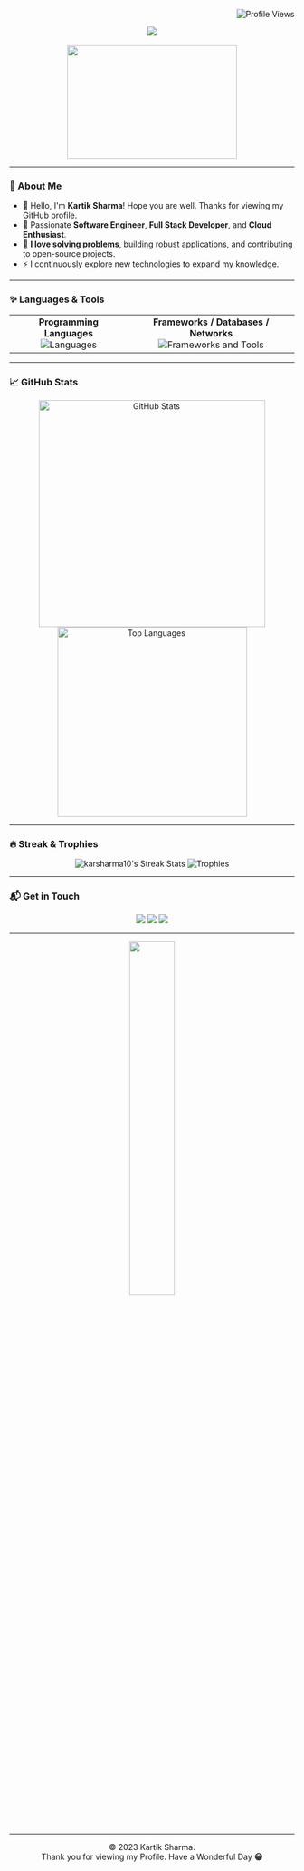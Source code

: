 <!-- 
    Example README.md for "Kartik Sharma"
    Author: Your Name
    Description: Artsy & Animated GitHub Profile
-->

<!-- Profile Views (Optional) -->
<p align="right">
  <img src="https://komarev.com/ghpvc/?username=karsharma10&label=PROFILE+VIEWS&color=blueviolet&style=flat-square" alt="Profile Views" />
</p>

<!-- Typing SVG -->
<div align="center">
  <img src="https://readme-typing-svg.herokuapp.com?color=%2370c7ff&size=30&center=true&vCenter=true&width=600&lines=Namaste+%F0%9F%99%8F,+I'm+Kartik+Sharma!;Software+Engineer;Open+Source+Enthusiast;Always+Learning+New+Stuff" />
</div>

<br />

<!-- Fun header GIF (Optional) -->
<div align="center">
  <img src="https://media.giphy.com/media/f3iwJFOVOwuy7K6FFw/giphy.gif" width="300" height="200"/>
</div>

---

### :wave: About Me
- 👋 Hello, I'm **Kartik Sharma**! Hope you are well. Thanks for viewing my GitHub profile.
- :rocket: Passionate **Software Engineer**, **Full Stack Developer**, and **Cloud Enthusiast**.
- :star2: **I love solving problems**, building robust applications, and contributing to open-source projects.
- :zap: I continuously explore new technologies to expand my knowledge.

---

### :sparkles: Languages & Tools

<table>
  <tr>
    <td align="center">
      <strong>Programming Languages</strong><br/>
      <img src="https://skillicons.dev/icons?i=go,js,ts,html,css,py,cpp,scala,java" alt="Languages" />
    </td>
    <td align="center">
      <strong>Frameworks / Databases / Networks</strong><br/>
      <img src="https://skillicons.dev/icons?i=react,nodejs,spring,mysql,mongodb,postgres,aws,docker,dotnet,express,firebase,nextjs,redis,kubernetes,angular,azure,django,flask,graphql,kafka,pytorch" alt="Frameworks and Tools" />
    </td>
  </tr>
</table>

---

### :chart_with_upwards_trend: GitHub Stats
<p align="center">
  
  <!-- GitHub Readme Stats -->
  <img width="400px" src="https://github-readme-stats.vercel.app/api?username=karsharma10&show_icons=true&theme=cobalt" alt="GitHub Stats" />

  <!-- Top Langs -->
  <img width="335px" src="https://github-readme-stats.vercel.app/api/top-langs/?username=karsharma10&layout=compact&theme=cobalt" alt="Top Languages" />
  
</p>

---

### :fire: Streak & Trophies
<p align="center">
  <!-- GitHub Streak -->
  <img src="https://github-readme-streak-stats.herokuapp.com/?user=karsharma10&theme=vue-dark&hide_border=true" alt="karsharma10's Streak Stats" />
  
  <!-- Trophies -->
  <img src="https://github-profile-trophy.vercel.app/?username=karsharma10&theme=onedark&row=1&column=6&margin-w=15&margin-h=15" alt="Trophies" />
</p>

---

### :mailbox_with_mail: Get in Touch
<p align="center">
  <a href="mailto:your_email@example.com"><img src="https://img.shields.io/badge/Email-D14836?style=flat&logo=gmail&logoColor=white"/></a>
  <a href="https://www.linkedin.com/in/karsharma10/"><img src="https://img.shields.io/badge/LinkedIn-0077B5?style=flat&logo=linkedin&logoColor=white"/></a>
  <a href="https://twitter.com/your_twitter_handle"><img src="https://img.shields.io/badge/Twitter-1DA1F2?style=flat&logo=twitter&logoColor=white"/></a>
  <!-- Add more social links or badges here -->
</p>

---

<div align="center">
  <img src="https://media.giphy.com/media/jpVnC65DmYeyRL4LHS/giphy.gif" width="40%">
</div>

---

<!-- Footer -->
<p align="center">
  © 2023 Kartik Sharma. 
  <br/>
  Thank you for viewing my Profile. Have a Wonderful Day <strong>😀</strong> 
</p>
